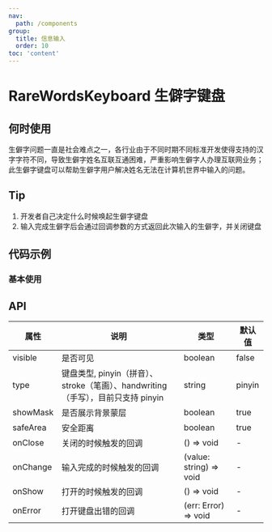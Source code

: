 ```yaml
---
nav:
  path: /components
group:
  title: 信息输入
  order: 10
toc: 'content'
---
```


# RareWordsKeyboard 生僻字键盘

## 何时使用

生僻字问题一直是社会难点之一，各行业由于不同时期不同标准开发使得支持的汉字字符不同，导致生僻字姓名互联互通困难，严重影响生僻字人办理互联网业务；
此生僻字键盘可以帮助生僻字用户解决姓名无法在计算机世界中输入的问题。

## Tip

1. 开发者自己决定什么时候唤起生僻字键盘
2. 输入完成生僻字后会通过回调参数的方式返回此次输入的生僻字，并关闭键盘

## 代码示例

### 基本使用

<code src='pages/RareWordsKeyboard/index'></code>

## API

| 属性     | 说明                                                                             | 类型                    | 默认值 |
| -------- | -------------------------------------------------------------------------------- | ----------------------- | ------ |
| visible  | 是否可见                                                                         | boolean                 | false  |
| type     | 键盘类型, pinyin（拼音）、stroke（笔画）、handwriting（手写），目前只支持 pinyin | string                  | pinyin |
| showMask | 是否展示背景蒙层                                                                         | boolean                 | true   |
| safeArea | 安全距离                                                                         | boolean                 | true   |
| onClose  | 关闭的时候触发的回调                                                             | () => void              | -      |
| onChange | 输入完成的时候触发的回调                                                         | (value: string) => void | -      |
| onShow   | 打开的时候触发的回调                                                             | () => void              | -      |
| onError  | 打开键盘出错的回调                                                               | (err: Error) => void    | -      |
